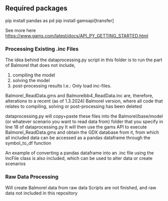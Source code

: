 ## Required packages 
pip install pandas as pd
pip install gamsapi[transfer]

See more here
https://www.gams.com/latest/docs/API_PY_GETTING_STARTED.html

### Processing Existing .inc Files
The idea behind the dataprocessing.py script in this folder is to run the part of Balmorel that does not include, 
  1) compiling the model
  2) solving the model
  3) post-processing results
I.e.: Only load inc-files.

Balmorel_ReadData.gms and Balmorelbb4_ReadData.inc are, therefore, alterations to a recent (as of 1.3.2024) Balmorel version, where all code that relates to compiling, solving or post-processing has been deleted  

dataprocessing.py will copy+paste these files into the Balmorel/base/model (or whatever scenario you want to read data from) folder that you specify in line 18 of dataprocessing.py 
It will then use the gams API to execute Balmorel_ReadData.gms and obtain the GDX database from it, from which all included data can be accessed as a pandas dataframe through the symbol_to_df function

An example of converting a pandas dataframe into an .inc file using the IncFile class is also included, which can be used to alter data or create scenarios


### Raw Data Processing
Will create Balmorel data from raw data
Scripts are not finished, and raw data not included in this repository

